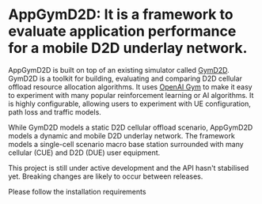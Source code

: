 # AppGymD2D: It is a framework to evaluate application performance for a mobile D2D underlay network. 
AppGymD2D is built on top of an existing simulator called [GymD2D](https://github.com/davidcotton/gym-d2d). GymD2D is a toolkit for building, evaluating and comparing D2D cellular offload resource allocation algorithms.
It uses [OpenAI Gym](https://gym.openai.com/) to make it easy to experiment with many popular reinforcement learning or AI algorithms. 
It is highly configurable, allowing users to experiment with UE configuration, path loss and traffic models.

While GymD2D models a static D2D cellular offload scenario, AppGymD2D models a dynamic and mobile D2D underlay network. The framework models a single-cell scenario macro base station surrounded with many cellular (CUE) and D2D (DUE) user equipment. 

This project is still under active development and the API hasn't stabilised yet. 
Breaking changes are likely to occur between releases.

Please follow the installation requirements 
